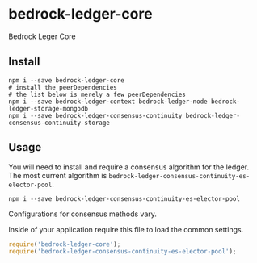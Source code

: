 # bedrock-ledger-core
Bedrock Leger Core

## Install

```
npm i --save bedrock-ledger-core
# install the peerDependencies
# the list below is merely a few peerDependencies
npm i --save bedrock-ledger-context bedrock-ledger-node bedrock-ledger-storage-mongodb
npm i --save bedrock-ledger-consensus-continuity bedrock-ledger-consensus-continuity-storage
```

## Usage

You will need to install and require a consensus algorithm for the ledger.
The most current algorithm is `bedrock-ledger-consensus-continuity-es-elector-pool`.

```
npm i --save bedrock-ledger-consensus-continuity-es-elector-pool
```

Configurations for consensus methods vary.

Inside of your application require this file to load the common settings.

```js
require('bedrock-ledger-core');
require('bedrock-ledger-consensus-continuity-es-elector-pool');
```
